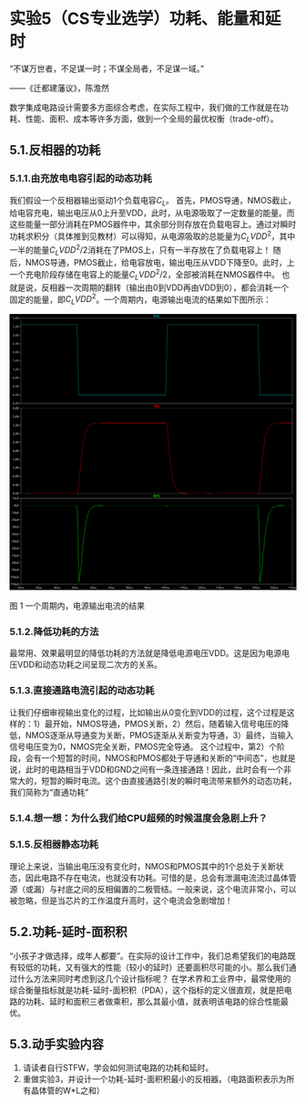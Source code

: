 # 实验5（CS专业选学）功耗、能量和延时
“不谋万世者，不足谋一时；不谋全局者，不足谋一域。”

——《迁都建藩议》，陈澹然

数字集成电路设计需要多方面综合考虑，在实际工程中，我们做的工作就是在功耗、性能、面积、成本等许多方面，做到一个全局的最优权衡（trade-off）。
## 5.1.反相器的功耗
### 5.1.1.由充放电电容引起的动态功耗
我们假设一个反相器输出驱动1个负载电容$C_L$。
首先，PMOS导通，NMOS截止，给电容充电，输出电压从0上升至VDD，此时，从电源吸取了一定数量的能量。而这些能量一部分消耗在PMOS器件中，其余部分则存放在负载电容上。通过对瞬时功耗求积分（具体推到见教材）可以得知，从电源吸取的总能量为$C_LVDD^2$，其中一半的能量$C_LVDD^2/2$消耗在了PMOS上，只有一半存放在了负载电容上！
随后，NMOS导通，PMOS截止，给电容放电，输出电压从VDD下降至0。此时，上一个充电阶段存储在电容上的能量$C_LVDD^2/2$，全部被消耗在NMOS器件中。
也就是说，反相器一次周期的翻转（输出由0到VDD再由VDD到0），都会消耗一个固定的能量，即$C_LVDD^2$。一个周期内，电源输出电流的结果如下图所示：

![](./图片/图片%201.png)

图 1 一个周期内，电源输出电流的结果

### 5.1.2.降低功耗的方法
最常用、效果最明显的降低功耗的方法就是降低电源电压VDD。这是因为电源电压VDD和动态功耗之间呈现二次方的关系。
### 5.1.3.直接通路电流引起的动态功耗
让我们仔细审视输出变化的过程，比如输出从0变化到VDD的过程，这个过程是这样的：1）最开始，NMOS导通，PMOS关断，2）然后，随着输入信号电压的降低，NMOS逐渐从导通变为关断，PMOS逐渐从关断变为导通，3）最终，当输入信号电压变为0，NMOS完全关断，PMOS完全导通。
这个过程中，第2）个阶段，会有一个短暂的时间，NMOS和PMOS都处于导通和关断的“中间态”，也就是说，此时的电路相当于VDD和GND之间有一条连接通路！因此，此时会有一个非常大的，短暂的瞬时电流。这个由直接通路引发的瞬时电流带来额外的动态功耗，我们简称为“直通功耗”
### 5.1.4.想一想：为什么我们给CPU超频的时候温度会急剧上升？
### 5.1.5.反相器静态功耗
理论上来说，当输出电压没有变化时，NMOS和PMOS其中的1个总处于关断状态，因此电路不存在电流，也就没有功耗。可惜的是，总会有泄漏电流流过晶体管源（或漏）与衬底之间的反相偏置的二极管结。一般来说，这个电流非常小，可以被忽略，但是当芯片的工作温度升高时，这个电流会急剧增加！
## 5.2.功耗-延时-面积积
“小孩子才做选择，成年人都要”。在实际的设计工作中，我们总希望我们的电路既有较低的功耗，又有强大的性能（较小的延时）还要面积尽可能的小。那么我们通过什么方法来同时考虑到这几个设计指标呢？
在学术界和工业界中，最常使用的综合衡量指标就是功耗-延时-面积积（PDA），这个指标的定义很直观，就是把电路的功耗、延时和面积三者做乘积，那么其最小值，就表明该电路的综合性能最优。
## 5.3.动手实验内容
1. 请读者自行STFW，学会如何测试电路的功耗和延时。
2. 重做实验3，并设计一个功耗-延时-面积积最小的反相器。（电路面积表示为所有晶体管的W*L之和）